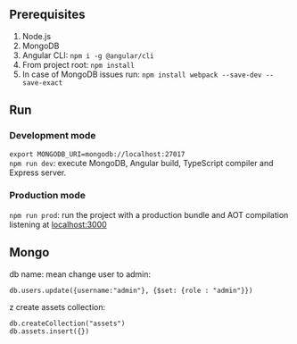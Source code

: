 ## Prerequisites
1. Node.js
2. MongoDB
3. Angular CLI: `npm i -g @angular/cli`
4. From project root: `npm install`
5. In case of MongoDB issues run: `npm install webpack --save-dev --save-exact`

## Run
### Development mode
`export MONGODB_URI=mongodb://localhost:27017`<br>
`npm run dev`: execute MongoDB, Angular build, TypeScript compiler and Express server.
### Production mode
`npm run prod`: run the project with a production bundle and AOT compilation listening at [localhost:3000](http://localhost:3000) 

## Mongo
db name: mean
change user to admin:
```
db.users.update({username:"admin"}, {$set: {role : "admin"}})
```
z
create assets collection:
```
db.createCollection("assets")
db.assets.insert({})
```